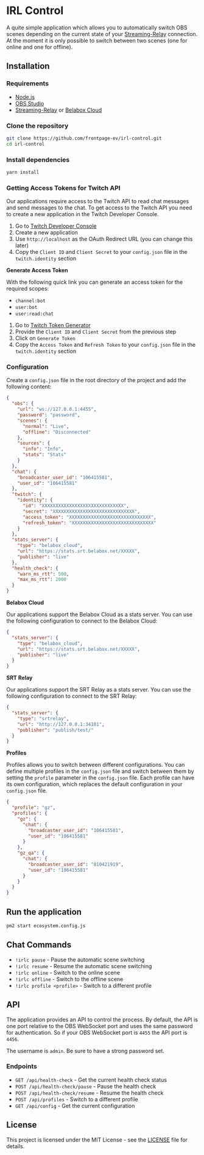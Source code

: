 # IRL Control

A quite simple application which allows you to automatically switch OBS scenes depending on the current state of
your [Streaming-Relay](https://github.com/frontpage-ev/srtrelay) connection. At the moment it is only possible to switch
between two scenes (one for online and one for offline).

## Installation

### Requirements

- [Node.js](https://nodejs.org/en/download/)
- [OBS Studio](https://obsproject.com/download)
- [Streaming-Relay](https://github.com/frontpage-ev/srtrelay) or [Belabox Cloud](https://cloud.belabox.net)

### Clone the repository

```bash
git clone https://github.com/frontpage-ev/irl-control.git
cd irl-control
```

### Install dependencies

```bash
yarn install
```

### Getting Access Tokens for Twitch API

Our applications require access to the Twitch API to read chat messages and send messages to the chat. To get access to
the Twitch API you need to create a new application in the Twitch Developer Console.

1. Go to [Twitch Developer Console](https://dev.twitch.tv/console/apps)
2. Create a new application
3. Use `http://localhost` as the OAuth Redirect URL (you can change this later)
4. Copy the `Client ID` and `Client Secret` to your `config.json` file in the `twitch.identity` section

**Generate Access Token**

With the following quick link you can generate an access token for the required scopes:

- `channel:bot`
- `user:bot`
- `user:read:chat`

1. Go to [Twitch Token Generator](https://twitchtokengenerator.com/quick/BtuUF4hq3O)
2. Provide the `Client ID` and `Client Secret` from the previous step
3. Click on `Generate Token`
4. Copy the `Access Token` and `Refresh Token` to your `config.json` file in the `twitch.identity` section

### Configuration

Create a `config.json` file in the root directory of the project and add the following content:

```json
{
  "obs": {
    "url": "ws://127.0.0.1:4455",
    "password": "password",
    "scenes": {
      "normal": "Live",
      "offline": "Disconnected"
    },
    "sources": {
      "info": "Info",
      "stats": "Stats"
    }
  },
  "chat": {
    "broadcaster_user_id": "106415581",
    "user_id": "106415581"
  },
  "twitch": {
    "identity": {
      "id": "XXXXXXXXXXXXXXXXXXXXXXXXXXXXXX",
      "secret": "XXXXXXXXXXXXXXXXXXXXXXXXXXXXXX",
      "access_token": "XXXXXXXXXXXXXXXXXXXXXXXXXXXXXX",
      "refresh_token": "XXXXXXXXXXXXXXXXXXXXXXXXXXXXXX"
    }
  },
  "stats_server": {
    "type": "belabox_cloud",
    "url": "https://stats.srt.belabox.net/XXXXX",
    "publisher": "live"
  },
  "health_check": {
    "warn_ms_rtt": 500,
    "max_ms_rtt": 2000
  }
}
```

**Belabox Cloud**

Our applications support the Belabox Cloud as a stats server. You can use the following configuration to connect to the
Belabox Cloud:

```json
{
  "stats_server": {
    "type": "belabox_cloud",
    "url": "https://stats.srt.belabox.net/XXXXX",
    "publisher": "live"
  }
}
```

**SRT Relay**

Our applications support the SRT Relay as a stats server. You can use the following configuration to connect to the
SRT Relay:

```json
{
  "stats_server": {
    "type": "srtrelay",
    "url": "http://127.0.0.1:34101",
    "publisher": "publish/test/"
  }
}
```

**Profiles**

Profiles allows you to switch between different configurations. You can define multiple profiles in the `config.json`
file and switch between them by setting the `profile` parameter in the `config.json` file. Each profile can have its own
configuration, which replaces the default configuration in your `config.json` file.

```json
{
  "profile": "gz",
  "profiles": {
    "gz": {
      "chat": {
        "broadcaster_user_id": "106415581",
        "user_id": "106415581"
      }
    },
    "gz_qa": {
      "chat": {
        "broadcaster_user_id": "810421919",
        "user_id": "106415581"
      }
    }
  }
}
```

## Run the application

```bash
pm2 start ecosystem.config.js
```

## Chat Commands

- `!irlc pause` - Pause the automatic scene switching
- `!irlc resume` - Resume the automatic scene switching
- `!irlc online` - Switch to the online scene
- `!irlc offline` - Switch to the offline scene
- `!irlc profile <profile>` - Switch to a different profile

## API

The application provides an API to control the process. By default, the API is one port relative to the OBS WebSocket
port and uses the same password for authentication. So if your OBS WebSocket port is `4455` the API port is `4456`.

The username is `admin`. Be sure to have a strong password set.

### Endpoints

- `GET /api/health-check` - Get the current health check status
- `POST /api/health-check/pause` - Pause the health check
- `POST /api/health-check/resume` - Resume the health check
- `POST /api/profiles` - Switch to a different profile
- `GET /api/config` - Get the current configuration

## License

This project is licensed under the MIT License - see the [LICENSE](LICENSE) file for details.